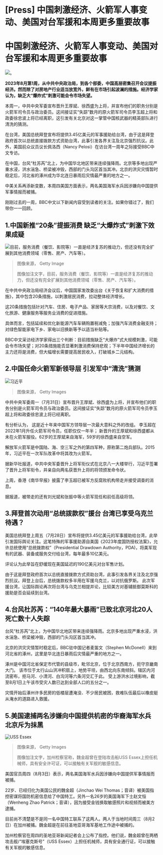 # [Press] 中国刺激经济、火箭军人事变动、美国对台军援和本周更多重要故事

#  中国刺激经济、火箭军人事变动、美国对台军援和本周更多重要故事


![。](_130663578_ba6dd3c1-5a87-430a-9c7e-a707824d5928.jpg)

**2023年8月第1周，从中共中央政治局，到各个部委，中国高层密集召开会议提振经济。然而除了对房地产行业适当放宽外，鲜有在市场引起波澜的措施。经济学家认为，缺乏大“爆炸式”刺激可能会令市场失望。**

本周一，中共中央军委宣布晋升王厚斌、徐西盛为上将，并宣布他们的职务分别是火箭军司令员与政治委员。这间接证实“失踪”数月的原火箭军司令员李玉超上将和政委徐忠波上将已经离职，这引发有关北京对这一掌管中国核武器的精英部队进行清洗的猜测。

在台湾，美国总统拜登宣布将提供3.45亿美元的军事援助给台湾，由于这是拜登政府首次以总统直接拨款方式资助台湾，此事引发各界关注及北京强烈抗议。此外，美国前众议员议长佩洛西（Nancy Pelosi）在访台湾一周年之际接受BBC中文专访。

在中国，台风“杜苏芮”北上，为中国华北地区带来连续强降雨。北京等多地出现严重水浸，洪水湍急、桥梁被冲毁，西部的门头沟区首当其冲。北京的洪灾灾情暂时稳定后，河北省的涿州成为华北连日暴雨后灾情最严重的地方之一。

中美关系再添新变数，本周四美国方面表示，两名美国海军水兵因涉嫌向中国提供军事情报而被捕。

刚刚过去的一周，BBC中文以下新闻内容受到读者的关注。如果你错过了，我们带你一一回顾。

##  1.中国新推“20条”提振消费 缺乏“大爆炸式”刺激下效果成疑

![目前，服务消费（餐饮、影院等）一直是经济复苏的推动力，但还没有完全扩展到其他消费领域（零售、房产、汽车等）。](_130646613_whatsubject.jpg)

> 图像来源，  Getty Image
>
> 图像加注文字，目前，服务消费（餐饮、影院等）一直是经济复苏的推动力，但还没有完全扩展到其他消费领域（零售、房产、汽车等）。

在中共中央政治局经济会议后，中国国家发改委出台《关于恢复和扩大消费的措施》，其中包含20条措施，以刺激居民消费，拉动整体经济增长。

这20条措施包括针对汽车、住房、电子产品、家居等大宗消费，以及对餐饮、文化旅游、健康服务等服务业消费的促进措施。

具体而言，包括延续和优化新能源汽车车辆购置税减免；加强汽车消费金融支持；对绿色智能家电下乡、家电以旧换新等予以适当补贴等。

BBC中文采访经济学家得出三个判断：目前措施缺乏“大爆炸”式大规模刺激，可能会令市场失望；对20条措施能否显著刺激消费保持悲观；下半年中国经济增长的主力还将是消费，但大幅增长需要提高居民收入，打破城乡二元结构。

##  2.中国任命火箭军新领导层 引发军中“清洗”猜测

![习近平](_130601097_gettyimages-987863050.jpg)

> 图像来源，  Getty Images

中共中央军委周一（7月31日）宣布晋升王厚斌、徐西盛为上将，并宣布他们的职务分别是火箭军司令员与政治委员。这间接证实“失踪”数月的原火箭军司令员李玉超上将和政委徐忠波上将已经离职。

有分析认为， 这是近十年来中国军方领导层一次最大意料之外的改组。 李玉超在2022年1月升任火箭军司令员，任职仅仅一年半； 新晋升的王厚斌和徐西盛都从未在火箭军服役。62岁的王厚斌来自海军，59岁的徐西盛来自空军。

解放军火箭军是中国陆、海、空三军之外的第四军种，原称第二炮兵部队。2015年，习近平在一次军队改革中将其改为火箭军。

据新华社报道，中共中央军委晋升上将军衔仪式在北京八一大楼举行，习近平签署了晋升上将军衔令，并亲自向两名获晋升上将的将领颁发命令状。

上周，香港《南华早报》披露了李玉超已被军方反腐败机构带走并接受调查的消息。

据报道，被带走的还有刘光斌和张振中等火箭军现任和前任高级将领。

##  3.拜登首次动用“总统拨款权”援台 台湾已享受乌克兰待遇？


美国总统拜登上周五（7月28日）宣布将提供3.45亿美元的军事援助给台湾，此举引发国际舆论关注。这笔特殊的军事援助源自美国《2023年度国防授权法案》，允许总统使用“总统拨款权”（Presidential Drawdown Authority，PDA)，将美军现有的武器、装备或服务交付给台湾，每年最多10亿美元。

评论认为此举旨在舒缓现在美国延迟的190亿美元对台军售计划。

由于这是拜登政府首次以总统直接拨款方式资助台湾，此事引发各界关注及北京强烈抗议。拜登上台后，总统拨款权多半用在军援乌克兰，以对抗俄罗斯。 此次军援台湾，让国际舆论再次将台湾与乌克兰相提并论，比较美方对基辅抵御莫斯科的援助是否会延续到台湾。

##  4.台风杜苏芮：“140年最大暴雨”已致北京河北20人死亡数十人失踪


台风“杜苏芮”北上，为中国华北地区带来连续强降雨。北京多地出现严重水浸，洪水湍急、桥梁被冲毁，西部的门头沟区首当其冲。

北京的洪灾灾情暂时稳定后，BBC驻中国记者麦笛文（Stephen McDonell）来到河北省的涿州，这里是华北连日暴雨后灾情最严重的地方之一。

涿州是中国河北省保定市代管的县级市，毗邻北京，位于北京西南方，扼守京畿南大门。 该市位于太行山山洪冲积扇上，地势平坦，由西北向东南倾斜。辖区内河流密布，拒马河、小清河、白沟河等六条河交汇于此。 受上游洪水过境影响，截至8月1日上午该市受灾人数已达到全部人口的五分之一。

灾情开始后涿州许多民房的低楼层遭淹没、不少居民被困，救难队伍最后以橡皮艇从淹水的道路进入救援。

##  5.美国逮捕两名涉嫌向中国提供机密的华裔海军水兵 北京斥为抹黑

![USS Essex](_130598666_ussessex.jpg)

> 图像来源，  Getty Images
>
> 图像加注文字，加州检察官称，魏金超曾在登陆攻击船USS Essex上担任机械师，具有安全许可证，可以接触有关军舰的敏感信息。

美国官员周四（8月3日）表示，两名美国海军水兵因涉嫌向中国提供军事情报而被捕。

22岁、已经归化为美国公民的魏金超（Jinchao Wei Thomas；音译）被美国指控密谋将国防机密信息给了中国特工。另外一名26岁的美国海军下士赵文恒（Wenheng Zhao Patrick；音译），因为接受金钱换取敏感照片和视频而被美方逮捕。

目前尚不清楚是不是同一名中国特工联系了这两人。两人于当地时间周三（8月2日）在加州被捕。魏金超是在前往圣地亚哥海军基地工作途中被捕的。

加州检察官在周四的圣地亚哥新闻記者会上公布了指控。他们说，魏金超曾在两栖攻击舰/“埃塞克斯号”（USS Essex）上担任机械师，具有安全通行证，可以接触有关军舰的敏感信息。


